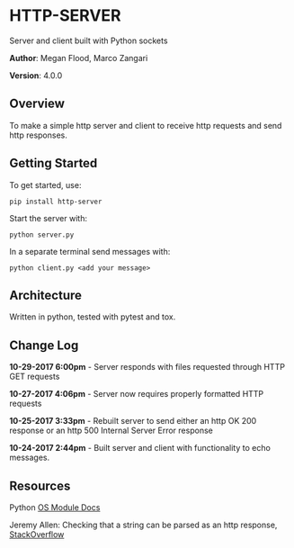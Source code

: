 # HTTP-SERVER
Server and client built with Python sockets

**Author**: Megan Flood, Marco Zangari

**Version**: 4.0.0

## Overview
To make a simple http server and client to receive http requests and send http responses.

## Getting Started
To get started, use:
```
pip install http-server
```
Start the server with:
```
python server.py
```
In a separate terminal send messages with:
```
python client.py <add your message>
```

## Architecture
Written in python, tested with pytest and tox.

## Change Log
**10-29-2017 6:00pm** - Server responds with files requested through HTTP GET requests

**10-27-2017 4:06pm** - Server now requires properly formatted HTTP requests

**10-25-2017 3:33pm** - Rebuilt server to send either an http OK 200 response or an http 500 Internal Server Error response

**10-24-2017 2:44pm** - Built server and client with functionality to echo messages.

## Resources
Python [OS Module Docs](https://docs.python.org/3/library/os.html)

Jeremy Allen: Checking that a string can be parsed as an http response, [StackOverflow](https://stackoverflow.com/questions/24728088/python-parse-http-response-string/24729316#24729316)